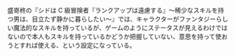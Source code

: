 盛嵜柊の『シドは C 級冒険者『ランクアップは遠慮する』～稀少なスキルを持つ男は、目立たず静かに暮らしたい～』では、キャラクターがファンタジーらしい魔法的なスキルを持っているが、ゲームのようにステータスが見えるわけではないので本人もスキルを持っているかどうか把握していない、意思を持って使おうとすれば使える、という設定になっている。
